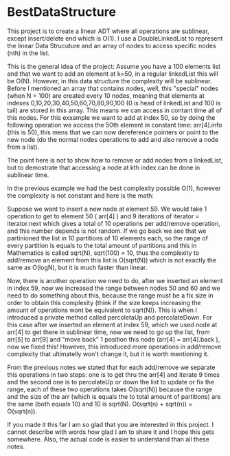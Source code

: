 # BestDataStructure
This project is to create a linear ADT where all operations are sublinear, except insert/delete end which is O(1). 
I use a DoubleLinkedList to represent the linear Data Strucuture and an array of nodes to access specific nodes (nth) in the list.

This is the general idea of the project:
Assume you have a 100 elements list and that we want to add an element at k=50, in a regular linkedList this will be O(N). However,
in this data structure the complexity will be sublinear. Before I mentioned an array that contains nodes, well, this "special" nodes
(when N = 100) are created every 10 nodes, meaning that elements at indexes 0,10,20,30,40,50,60,70,80,90,100 (0 is head of linkedList and
100 is tail) are stored in this array. This means we can access in contant time all of this nodes. For this exxample we want to add at 
index 50, so by doing the following operation we access the 50th element in constant time: arr[4].info (this is 50), this mens that we can
now dereference pointers or point to the new node (do the normal nodes operations to add and also remove a node from a list).

The point here is not to show how to remove or add nodes from a linkedList, but to demostrate that accessing a node at kth index can be 
done in sublinear time.

In the previous example we had the best complexity possible O(1), however the complexity is not constant and here is the math:

Suppose we want to insert a new node at element 59. We would take 1 operation to get to element 50 ( arr[4] ) and 9 iterations of 
iterator = iterator.next which gives a total of 10 operations per add/remove operation, and this number depends is not random. If we go back
we see that we partinioned the list in 10 partitions of 10 elements each, so the range of every partition is equals to the total amount of
partitions and this in Mathematics is called sqrt(N), sqrt(100) = 10, thus the complexity to add/remove an element from this list is 
O(sqrt(N)) which is not exactly the same as O(logN), but it is much faster than linear.

Now, there is another operation we need to do, after we inserted an element in index 59, now we increased the range between nodes 50 and 60
and we need to do something about this, because the range must be a fix size in order to obtain this complexity (think if the size keeps 
increasing the amount of operations wont be equivalent to sqrt(N)). This is when I introduced a private method called percoletaUp and 
percolateDown. For this case after we inserted an element at index 59, which we used node at arr[4] to get there in sublinear time, now we
need to go up the list, from arr[5] to arr[9] and "move back" 1 position this node (arr[4] = arr[4].back ), now we fixed this! However, 
this introduced more operations in add/remove complexity that ultimatelly won't change it, but it is worth mentioning it. 

From the previous notes we stated that for each add/remove we separate this operations in two steps: one is to get thru the arr[4] and 
iterate 9 times and the second one is to percolateUp or down the list to update or fix the range, each of these two operations takes
O(sqrt(N)) because the range and the size of the arr (which is equals the to total amount of partitions) are the same (both equals 10) and 10 is sqrt(N). O(sqrt(n) + sqrt(n)) = O(sqrt(n)).

If you made it this far I am so glad that you are interested in this project. I cannot describe with words how glad I am to share it and I 
hope this gets somewhere. Also, the actual code is easier to understand than all these notes.
